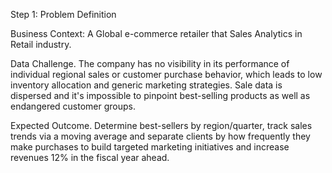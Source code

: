 Step 1: Problem Definition

Business Context: A Global e-commerce retailer that Sales Analytics in Retail industry.

Data Challenge.
The company has no visibility in its performance of individual regional sales or customer purchase behavior, which leads to low inventory allocation and generic marketing strategies. Sale data is dispersed and it's impossible to pinpoint best-selling products as well as endangered customer groups.

Expected Outcome.
Determine best-sellers by region/quarter, track sales trends via a moving average and separate clients by how frequently they make purchases to build targeted marketing initiatives and increase revenues 12% in the fiscal year ahead.

